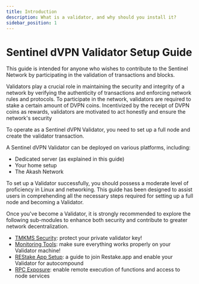 ```yaml
---
title: Introduction
description: What is a validator, and why should you install it?
sidebar_position: 1
---
```


# Sentinel dVPN Validator Setup Guide

This guide is intended for anyone who wishes to contribute to the Sentinel Network by participating in the validation of transactions and blocks.

Validators play a crucial role in maintaining the security and integrity of a network by verifying the authenticity of transactions and enforcing network rules and protocols. To participate in the network, validators are required to stake a certain amount of DVPN coins. Incentivized by the receipt of DVPN coins as rewards, validators are motivated to act honestly and ensure the network's security

To operate as a Sentinel dVPN Validator, you need to set up a full node and create the validator transaction.

A Sentinel dVPN Validator can be deployed on various platforms, including:
- Dedicated server (as explained in this guide)
- Your home setup
- The Akash Network

To set up a Validator successfully, you should possess a moderate level of proficiency in Linux and networking. This guide has been designed to assist users in comprehending all the necessary steps required for setting up a full node and becoming a Validator.

Once you've become a Validator, it is strongly recommended to explore the following sub-modules to enhance both security and contribute to greater network decentralization.
- [TMKMS Security](/docs/category/tmkms-security): protect your private validator key!
- [Monitoring Tools](/docs/sentinelguides/validator/monitoring): make sure everything works properly on your Validator machine!
- [REStake App Setup](/docs/category/restake-app-setup): a guide to join Restake.app and enable your Validator for autocompound
- [RPC Exposure](/docs/category/rpc-exposure): enable remote execution of functions and access to node services